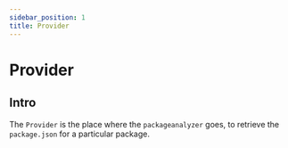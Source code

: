 ```yaml
---
sidebar_position: 1
title: Provider
---
```


# Provider
## Intro
The `Provider` is the place where the `packageanalyzer` goes, to retrieve the `package.json` for a particular package.

